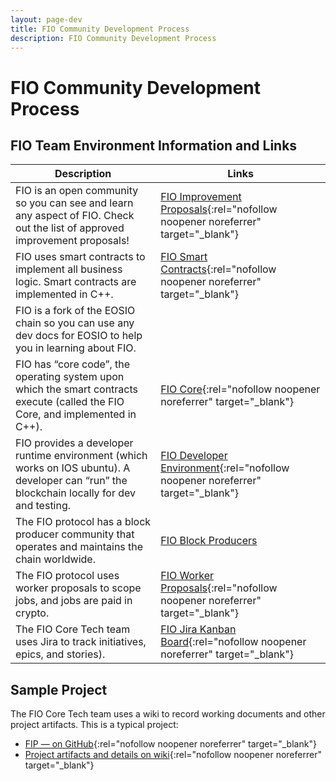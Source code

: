 ```yaml
---
layout: page-dev
title: FIO Community Development Process
description: FIO Community Development Process
---
```


# FIO Community Development Process

## FIO Team Environment Information and Links

|Description  |Links |
|---|---|
|FIO is an open community so you can see and learn any aspect of FIO. Check out the list of approved improvement proposals!| [FIO Improvement Proposals](https://github.com/fioprotocol/fips){:rel="nofollow noopener noreferrer" target="_blank"} |
|FIO uses smart contracts to implement all business logic. Smart contracts are implemented in C++.|[FIO Smart Contracts](https://github.com/fioprotocol/fio.contracts){:rel="nofollow noopener noreferrer" target="_blank"} |
|FIO is a fork of the EOSIO chain so you can use any dev docs for EOSIO to help you in learning about FIO.
FIO has “core code”, the operating system upon which the smart contracts execute (called the FIO Core, and implemented in C++). |[FIO Core](https://github.com/fioprotocol/fio){:rel="nofollow noopener noreferrer" target="_blank"} |
|FIO provides a developer runtime environment (which works on IOS ubuntu). A developer can “run” the blockchain locally for dev and testing.|[FIO Developer Environment](https://github.com/fioprotocol/fio.devtools){:rel="nofollow noopener noreferrer" target="_blank"} |
|The FIO protocol has a block producer community that operates and maintains the chain worldwide. |[FIO Block Producers]({{site.baseurl}}/docs/bp/) |
|The FIO protocol uses worker proposals to scope jobs, and jobs are paid in crypto. |[FIO Worker Proposals](https://fioprotocol.atlassian.net/wiki/spaces/DAO/pages/64192796/How+to+Contribute+to+FIO+Protocol){:rel="nofollow noopener noreferrer" target="_blank"} |
|The FIO Core Tech team uses Jira to track initiatives, epics, and stories). |[FIO Jira Kanban Board](https://fioprotocol.atlassian.net/jira/software/c/projects/BD/boards/2){:rel="nofollow noopener noreferrer" target="_blank"}

## Sample Project

The FIO Core Tech team uses a wiki to record working documents and other project artifacts. This is a typical project:

- [FIP — on GitHub](https://github.com/fioprotocol/fips/blob/master/fip-0041.md){:rel="nofollow noopener noreferrer" target="_blank"}
- [Project artifacts and details on wiki](https://fioprotocol.atlassian.net/wiki/spaces/FD/pages/478838846/FIP-41+Enable+token+locking+for+existing+accounts){:rel="nofollow noopener noreferrer" target="_blank"}

